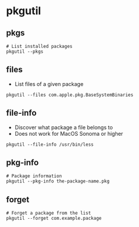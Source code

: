 # pkgutil

## pkgs

```shell
# List installed packages
pkgutil --pkgs
```

## files

- List files of a given package

```shell
pkgutil --files com.apple.pkg.BaseSystemBinaries
```

## file-info

- Discover what package a file belongs to
- Does not work for MacOS Sonoma or higher

```shell
pkgutil --file-info /usr/bin/less
```

## pkg-info

```shell
# Package information
pkgutil --pkg-info the-package-name.pkg
```

## forget

```shell
# Forget a package from the list
pkgutil --forget com.example.package
```
